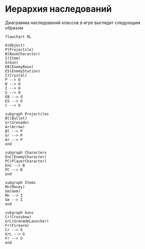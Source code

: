 ﻿# Иерархия наследований

Диаграмма наследований классов в игре
выглядит следующим образом

````mermaid
flowchart RL

O(Object)
P(Projectile)
B(BaseCharacter)
I(Item)
G(Gun)
EB(EnemyBase)
ES(EnemyStation)
C(Crystal)
P --> O
B --> O
I --> O
G --> O
EB --> O
ES --> O
C --> O

subgraph Projectiles
Bl(Bullet)
Gr(Grenade)
Ar(Arrow)
Bl --> P
Gr --> P
Ar --> P
end

subgraph Characters
EnC(EnemyCharacter)
PC(PlayerCharacter)
EnC --> B
PC --> B
end

subgraph Items
Mn(Money)
Gm(Gem)
Mn --> I
Gm --> I
end

subgraph Guns
Cr(Crossbow)
GrL(GrenadeLauncher)
Fr(Firearm)
Cr --> G
GrL --> G
Fr --> G
end
````